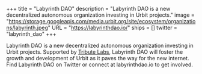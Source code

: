 +++
title = "Labyrinth DAO"
description = "Labyrinth DAO is a new decentralized autonomous organization investing in Urbit projects."
image = "https://storage.googleapis.com/media.urbit.org/site/ecosystem/organizations/labyrinth.jpeg"
URL = "https://labyrinthdao.io/"
ships = []
twitter = "labyrinth_dao"
+++

Labyrinth DAO is a new decentralized autonomous organization investing in Urbit projects. Supported by [Tribute Labs](https://tributelabs.xyz/), Labyrinth DAO will foster the growth and development of Urbit as it paves the way for the new internet. Find Labyrinth DAO on Twitter or connect at labyrinthdao.io to get involved.